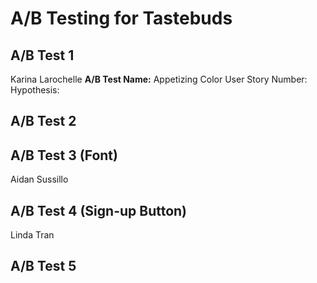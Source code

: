# A/B Testing for Tastebuds

## A/B Test 1
Karina Larochelle
**A/B Test Name:** Appetizing Color
User Story Number:
Hypothesis: 

## A/B Test 2

## A/B Test 3 (Font)
Aidan Sussillo

## A/B Test 4 (Sign-up Button)
Linda Tran

## A/B Test 5


